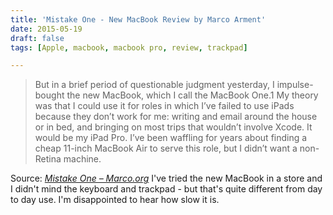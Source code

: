 ```yaml
---
title: 'Mistake One - New MacBook Review by Marco Arment'
date: 2015-05-19
draft: false
tags: [Apple, macbook, macbook pro, review, trackpad]

---
```


> But in a brief period of questionable judgment yesterday, I impulse-bought the new MacBook, which I call the MacBook One.1 My theory was that I could use it for roles in which I’ve failed to use iPads because they don’t work for me: writing and email around the house or in bed, and bringing on most trips that wouldn’t involve Xcode. It would be my iPad Pro. I’ve been waffling for years about finding a cheap 11-inch MacBook Air to serve this role, but I didn’t want a non-Retina machine.

Source: _[Mistake One – Marco.org](http://www.marco.org/2015/05/19/mistake-one)_ I've tried the new MacBook in a store and I didn't mind the keyboard and trackpad - but that's quite different from day to day use. I'm disappointed to hear how slow it is.